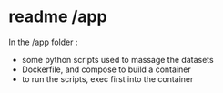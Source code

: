 # readme /app

In the /app folder :

- some python scripts used to massage the datasets
- Dockerfile, and compose to build a container
- to run the scripts, exec first into the container